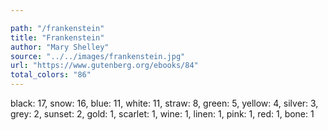 ```yaml
---

path: "/frankenstein"
title: "Frankenstein"
author: "Mary Shelley"
source: "../../images/frankenstein.jpg"
url: "https://www.gutenberg.org/ebooks/84"
total_colors: "86"
---
```

black: 17, snow: 16, blue: 11, white: 11, straw: 8, green: 5, yellow: 4, silver: 3, grey: 2, sunset: 2, gold: 1, scarlet: 1, wine: 1, linen: 1, pink: 1, red: 1, bone: 1
